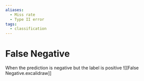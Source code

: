```yaml
---
aliases:
  - Miss rate
  - Type II error
tags:
  - classification
---
```

# False Negative

When the prediction is negative but the label is positive
![[False Negative.excalidraw]]